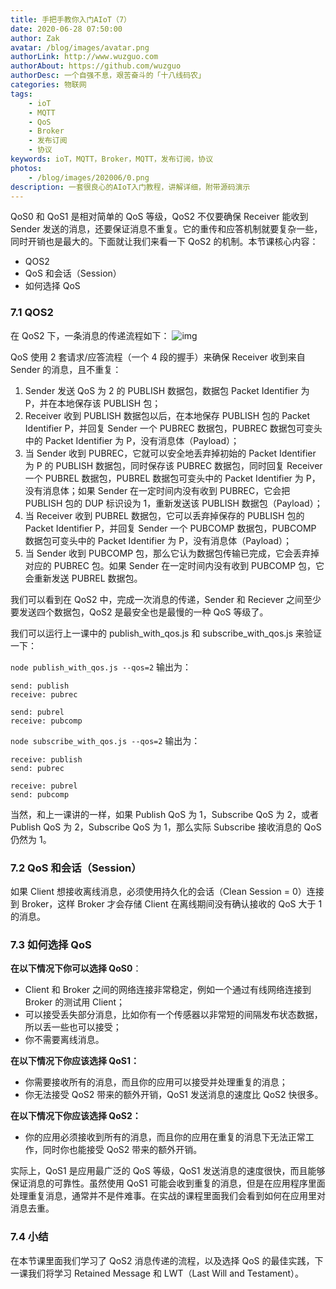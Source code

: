 ```yaml
---
title: 手把手教你入门AIoT（7）
date: 2020-06-28 07:50:00
author: Zak
avatar: /blog/images/avatar.png
authorLink: http://www.wuzguo.com
authorAbout: https://github.com/wuzguo
authorDesc: 一个自强不息，艰苦奋斗的「十八线码农」
categories: 物联网
tags: 
	- ioT
	- MQTT
	- QoS
	- Broker
	- 发布订阅
	- 协议
keywords: ioT，MQTT，Broker，MQTT，发布订阅，协议
photos:
	- /blog/images/202006/0.png
description: 一套很良心的AIoT入门教程，讲解详细，附带源码演示
---
```



QoS0 和 QoS1 是相对简单的 QoS 等级，QoS2 不仅要确保 Receiver 能收到 Sender 发送的消息，还要保证消息不重复。它的重传和应答机制就要复杂一些，同时开销也是最大的。下面就让我们来看一下 QoS2 的机制。本节课核心内容：

- QOS2
- QoS 和会话（Session）
- 如何选择 QoS

### 7.1 QOS2

在 QoS2 下，一条消息的传递流程如下：
![img](/blog/images/202006/7.png)

QoS 使用 2 套请求/应答流程（一个 4 段的握手）来确保 Receiver 收到来自 Sender 的消息，且不重复：

1. Sender 发送 QoS 为 2 的 PUBLISH 数据包，数据包 Packet Identifier 为 P，并在本地保存该 PUBLISH 包；
2. Receiver 收到 PUBLISH 数据包以后，在本地保存 PUBLISH 包的 Packet Identifier P，并回复 Sender 一个 PUBREC 数据包，PUBREC 数据包可变头中的 Packet Identifier 为 P，没有消息体（Payload）；
3. 当 Sender 收到 PUBREC，它就可以安全地丢弃掉初始的 Packet Identifier 为 P 的 PUBLISH 数据包，同时保存该 PUBREC 数据包，同时回复 Receiver 一个 PUBREL 数据包，PUBREL 数据包可变头中的 Packet Identifier 为 P，没有消息体；如果 Sender 在一定时间内没有收到 PUBREC，它会把 PUBLISH 包的 DUP 标识设为 1，重新发送该 PUBLISH 数据包（Payload）；
4. 当 Receiver 收到 PUBREL 数据包，它可以丢弃掉保存的 PUBLISH 包的 Packet Identifier P，并回复 Sender 一个 PUBCOMP 数据包，PUBCOMP 数据包可变头中的 Packet Identifier 为 P，没有消息体（Payload）；
5. 当 Sender 收到 PUBCOMP 包，那么它认为数据包传输已完成，它会丢弃掉对应的 PUBREC 包。如果 Sender 在一定时间内没有收到 PUBCOMP 包，它会重新发送 PUBREL 数据包。

我们可以看到在 QoS2 中，完成一次消息的传递，Sender 和 Reciever 之间至少要发送四个数据包，QoS2 是最安全也是最慢的一种 QoS 等级了。

我们可以运行上一课中的 publish_with_qos.js 和 subscribe_with_qos.js 来验证一下：

`node publish_with_qos.js --qos=2` 输出为：

```
send: publish
receive: pubrec

send: pubrel
receive: pubcomp
```

`node subscribe_with_qos.js --qos=2` 输出为：

```
receive: publish
send: pubrec

receive: pubrel
send: pubcomp
```

当然，和上一课讲的一样，如果 Publish QoS 为 1，Subscribe QoS 为 2，或者 Publish QoS 为 2，Subscribe QoS 为 1，那么实际 Subscribe 接收消息的 QoS 仍然为 1。

### 7.2 QoS 和会话（Session）

如果 Client 想接收离线消息，必须使用持久化的会话（Clean Session = 0）连接到 Broker，这样 Broker 才会存储 Client 在离线期间没有确认接收的 QoS 大于 1 的消息。

### 7.3 如何选择 QoS

**在以下情况下你可以选择 QoS0**：

- Client 和 Broker 之间的网络连接非常稳定，例如一个通过有线网络连接到 Broker 的测试用 Client；
- 可以接受丢失部分消息，比如你有一个传感器以非常短的间隔发布状态数据，所以丢一些也可以接受；
- 你不需要离线消息。

**在以下情况下你应该选择 QoS1：**

- 你需要接收所有的消息，而且你的应用可以接受并处理重复的消息；
- 你无法接受 QoS2 带来的额外开销，QoS1 发送消息的速度比 QoS2 快很多。

**在以下情况下你应该选择 QoS2：**

- 你的应用必须接收到所有的消息，而且你的应用在重复的消息下无法正常工作，同时你也能接受 QoS2 带来的额外开销。

实际上，QoS1 是应用最广泛的 QoS 等级，QoS1 发送消息的速度很快，而且能够保证消息的可靠性。虽然使用 QoS1 可能会收到重复的消息，但是在应用程序里面处理重复消息，通常并不是件难事。在实战的课程里面我们会看到如何在应用里对消息去重。

### 7.4 小结

在本节课里面我们学习了 QoS2 消息传递的流程，以及选择 QoS 的最佳实践，下一课我们将学习 Retained Message 和 LWT（Last Will and Testament）。